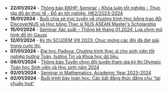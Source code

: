  - **22/01/2024** - [Thông báo ĐKHP: Seminar - Khóa luận tốt nghiệp - Thực tập đồ án thực tế - Đồ án tốt nghiệp, HK2/2023-2024](https://math.hcmus.edu.vn/tin-tức/tin-giáo-vụ/872-thông-báo-đkhp-seminar-khóa-luận-tốt-nghiệp-thực-tập-đồ-án-thực-tế-đồ-án-tốt-nghiệp,-hk2-2023-2024)
 - **18/01/2024** - [Buổi chia sẻ trực tuyến về chương trình Học bổng trao đổi DiscoverNUS và Học bổng Thạc sĩ NUS ASEAN Master's Scholarship](https://math.hcmus.edu.vn/tin-tức/tin-học-bổng-việc-làm/873-buổi-chia-sẻ-trực-tuyến-về-chương-trình-học-bổng-trao-đổi-discovernus-và-học-bổng-thạc-sĩ-nus-asean-master-s-scholarship)
 - **15/01/2024** - [Seminar Xác suất – Thống kê tháng 01.2024: Lựa chọn mô hình đồ thị Gauss](https://math.hcmus.edu.vn/tin-tức/tin-nghiên-cứu/870-seminar-xác-suất-–-thống-kê-tháng-01-2024-lựa-chọn-mô-hình-đồ-thị-gauss)
 - **12/01/2024** - [Kỳ thi SCUDEM VIII 2023: Chúc mừng các đội đã đạt giải trong cuộc thi.](https://math.hcmus.edu.vn/tin-tức/thông-tin-toán-tin-học/869-kỳ-thi-scudem-viii-2023-chúc-mừng-các-đội-đã-đạt-giải-trong-cuộc-thi)
 - **07/01/2024** - [Đại học Padova: Chương trình thạc sĩ cho sinh viên tốt nghiệp hướng Toán, hướng Tin và Khoa học dữ liệu.](https://math.hcmus.edu.vn/tin-tức/tin-học-bổng-việc-làm/867-đại-học-padova-chương-trình-thạc-sĩ-cho-sinh-viên-tốt-nghiệp-hướng-toán,-hướng-tin-và-khoa-học-dữ-liệu)
 - **06/01/2024** - [Thông báo Tuyển chọn đội tuyển tham gia kỳ thi Olympic Toán học Sinh viên và Học sinh năm 2024](https://math.hcmus.edu.vn/tin-tức/thông-tin-toán-tin-học/866-thông-báo-tuyển-chọn-đội-tuyển-tham-gia-kỳ-thi-olympic-toán-học-sinh-viên-và-học-sinh-năm-2024)
 - **02/01/2024** - [Seminar in Mathematics, Academic Year 2023-2024](https://math.hcmus.edu.vn/tin-tức/tin-nghiên-cứu/854-seminar-in-mathematics,-academic-year-2023-2024)
 - **02/01/2024** - [Buổi trình bày toán học: Các bất đẳng thức đẳng chu “tái chuẩn hoá”](https://math.hcmus.edu.vn/tin-tức/tin-nghiên-cứu/852-buổi-trình-bày-toán-học-các-bất-đẳng-thức-đẳng-chu-“tái-chuẩn-hoá”)
